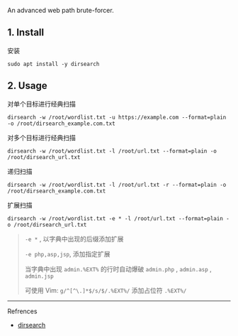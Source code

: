 An advanced web path brute-forcer.

## 1. Install

安装

```
sudo apt install -y dirsearch
```

## 2. Usage

对单个目标进行经典扫描

```
dirsearch -w /root/wordlist.txt -u https://example.com --format=plain -o /root/dirsearch_example.com.txt
```

对多个目标进行经典扫描

```
dirsearch -w /root/wordlist.txt -l /root/url.txt --format=plain -o /root/dirsearch_url.txt
```

递归扫描

```
dirsearch -w /root/wordlist.txt -l /root/url.txt -r --format=plain -o /root/dirsearch_example.com.txt
```

扩展扫描

```
dirsearch -w /root/wordlist.txt -e * -l /root/url.txt --format=plain -o /root/dirsearch_url.txt
```

> `-e *` , 以字典中出现的后缀添加扩展
>
> `-e php,asp,jsp`, 添加指定扩展
>
> 当字典中出现 `admin.%EXT%` 的行时自动爆破 `admin.php` ,  `admin.asp` ,  `admin.jsp` 
>
> 可使用 Vim:  `g/^[^\.]*$/s/$/.%EXT%/` 添加占位符 `.%EXT%/` 

---

Refrences

- [dirsearch](https://www.kali.org/tools/dirsearch/)

